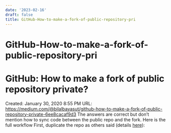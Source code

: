 ```yaml
---
date: '2023-02-16'
draft: false
title: GitHub-How-to-make-a-fork-of-public-repository-pri
---
```


# GitHub-How-to-make-a-fork-of-public-repository-pri

# GitHub: How to make a fork of public repository private?
Created: January 30, 2020 8:55 PM
URL: https://medium.com/@bilalbayasut/github-how-to-make-a-fork-of-public-repository-private-6ee8cacaf9d3
The answers are correct but don’t mention how to sync code between the public repo and the fork.
Here is the full workflow
First, duplicate the repo as others said (details [here](https://help.github.com/articles/duplicating-a-repository/)):
